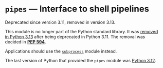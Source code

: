 `pipes` — Interface to shell pipelines
======================================

Deprecated since version 3.11, removed in version 3.13.

This module is no longer part of the Python standard library.
It was [removed in Python 3.13](../whatsnew/3.13.html#whatsnew313-pep594) after
being deprecated in Python 3.11. The removal was decided in [**PEP 594**](https://peps.python.org/pep-0594/).

Applications should use the [`subprocess`](subprocess.html#module-subprocess "subprocess: Subprocess management.") module instead.

The last version of Python that provided the `pipes` module was
[Python 3.12](https://docs.python.org/3.12/library/pipes.html).